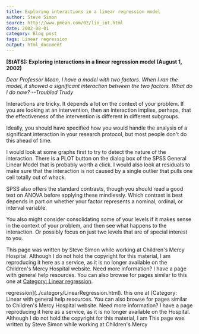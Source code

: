 ```yaml
---
title: Exploring interactions in a linear regression model
author: Steve Simon
source: http://www.pmean.com/02/lin_int.html
date: 2002-08-01
category: Blog post
tags: Linear regression
output: html_document
---
```

****[StATS]:** Exploring interactions in a linear
regression model (August 1, 2002)**

*Dear Professor Mean, I have a model with two factors. When I ran the
model, it showed a significant interaction between the two factors. What
do I do now? \--Troubled Trudy*

Interactions are tricky. It depends a lot on the context of your
problem. If you are looking at an intervention, then an interaction
implies, perhaps, that the effectiveness of the intervention is
different in different subgroups.

Ideally, you should have specified how you would handle the analysis of
a significant interaction in your research protocol, but most people
don\'t do this ahead of time.

I would look at some graphs first to try to detect the nature of the
interaction. There is a PLOT button on the dialog box of the SPSS
General Linear Model that is probably worth a click. I would also look
at residuals to make sure that the interaction is not caused by a single
outlier that pulls one cell totally out of whack.

SPSS also offers the standard contrasts, though you should read a good
text on ANOVA before applying these mindlessly. Which contrast is best
depends in part on whether your factor represents a nominal, ordinal, or
interval variable.

You also might consider consolidating some of your levels if it makes
sense in the context of your problem, and then see what happens to the
interaction. Or possibly focus on just two levels that are of special
interest to you.

This page was written by Steve Simon while working at Children\'s Mercy
Hospital. Although I do not hold the copyright for this material, I am
reproducing it here as a service, as it is no longer available on the
Children\'s Mercy Hospital website. Need more information? I have a page
with general help resources. You can also browse for pages similar to
this one at [Category: Linear
regression](../category/LinearRegression.html).
<!---More--->
regression](../category/LinearRegression.html).
this one at [Category: Linear
with general help resources. You can also browse for pages similar to
Children\'s Mercy Hospital website. Need more information? I have a page
reproducing it here as a service, as it is no longer available on the
Hospital. Although I do not hold the copyright for this material, I am
This page was written by Steve Simon while working at Children\'s Mercy

<!---Do not use
****[StATS]:** Exploring interactions in a linear
This page was written by Steve Simon while working at Children\'s Mercy
Hospital. Although I do not hold the copyright for this material, I am
reproducing it here as a service, as it is no longer available on the
Children\'s Mercy Hospital website. Need more information? I have a page
with general help resources. You can also browse for pages similar to
this one at [Category: Linear
regression](../category/LinearRegression.html).
--->

